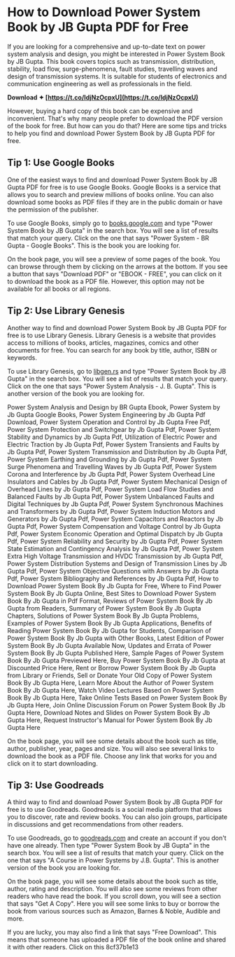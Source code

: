# How to Download Power System Book by JB Gupta PDF for Free
  
If you are looking for a comprehensive and up-to-date text on power system analysis and design, you might be interested in Power System Book by JB Gupta. This book covers topics such as transmission, distribution, stability, load flow, surge-phenomena, fault studies, travelling waves and design of transmission systems. It is suitable for students of electronics and communication engineering as well as professionals in the field.
 
**Download ✦ [https://t.co/IdjNzOcpxU](https://t.co/IdjNzOcpxU)**


  
However, buying a hard copy of this book can be expensive and inconvenient. That's why many people prefer to download the PDF version of the book for free. But how can you do that? Here are some tips and tricks to help you find and download Power System Book by JB Gupta PDF for free.
  
## Tip 1: Use Google Books
  
One of the easiest ways to find and download Power System Book by JB Gupta PDF for free is to use Google Books. Google Books is a service that allows you to search and preview millions of books online. You can also download some books as PDF files if they are in the public domain or have the permission of the publisher.
  
To use Google Books, simply go to [books.google.com](https://books.google.com) and type "Power System Book by JB Gupta" in the search box. You will see a list of results that match your query. Click on the one that says "Power System - BR Gupta - Google Books". This is the book you are looking for.
  
On the book page, you will see a preview of some pages of the book. You can browse through them by clicking on the arrows at the bottom. If you see a button that says "Download PDF" or "EBOOK - FREE", you can click on it to download the book as a PDF file. However, this option may not be available for all books or all regions.
  
## Tip 2: Use Library Genesis
  
Another way to find and download Power System Book by JB Gupta PDF for free is to use Library Genesis. Library Genesis is a website that provides access to millions of books, articles, magazines, comics and other documents for free. You can search for any book by title, author, ISBN or keywords.
  
To use Library Genesis, go to [libgen.rs](http://libgen.rs) and type "Power System Book by JB Gupta" in the search box. You will see a list of results that match your query. Click on the one that says "Power System Analysis - J. B. Gupta". This is another version of the book you are looking for.
 
Power System Analysis and Design by BR Gupta Ebook,  Power System by Jb Gupta Google Books,  Power System Engineering by Jb Gupta Pdf Download,  Power System Operation and Control by Jb Gupta Free Pdf,  Power System Protection and Switchgear by Jb Gupta Pdf,  Power System Stability and Dynamics by Jb Gupta Pdf,  Utilization of Electric Power and Electric Traction by Jb Gupta Pdf,  Power System Transients and Faults by Jb Gupta Pdf,  Power System Transmission and Distribution by Jb Gupta Pdf,  Power System Earthing and Grounding by Jb Gupta Pdf,  Power System Surge Phenomena and Travelling Waves by Jb Gupta Pdf,  Power System Corona and Interference by Jb Gupta Pdf,  Power System Overhead Line Insulators and Cables by Jb Gupta Pdf,  Power System Mechanical Design of Overhead Lines by Jb Gupta Pdf,  Power System Load Flow Studies and Balanced Faults by Jb Gupta Pdf,  Power System Unbalanced Faults and Digital Techniques by Jb Gupta Pdf,  Power System Synchronous Machines and Transformers by Jb Gupta Pdf,  Power System Induction Motors and Generators by Jb Gupta Pdf,  Power System Capacitors and Reactors by Jb Gupta Pdf,  Power System Compensation and Voltage Control by Jb Gupta Pdf,  Power System Economic Operation and Optimal Dispatch by Jb Gupta Pdf,  Power System Reliability and Security by Jb Gupta Pdf,  Power System State Estimation and Contingency Analysis by Jb Gupta Pdf,  Power System Extra High Voltage Transmission and HVDC Transmission by Jb Gupta Pdf,  Power System Distribution Systems and Design of Transmission Lines by Jb Gupta Pdf,  Power System Objective Questions with Answers by Jb Gupta Pdf,  Power System Bibliography and References by Jb Gupta Pdf,  How to Download Power System Book By Jb Gupta for Free,  Where to Find Power System Book By Jb Gupta Online,  Best Sites to Download Power System Book By Jb Gupta in Pdf Format,  Reviews of Power System Book By Jb Gupta from Readers,  Summary of Power System Book By Jb Gupta Chapters,  Solutions of Power System Book By Jb Gupta Problems,  Examples of Power System Book By Jb Gupta Applications,  Benefits of Reading Power System Book By Jb Gupta for Students,  Comparison of Power System Book By Jb Gupta with Other Books,  Latest Edition of Power System Book By Jb Gupta Available Now,  Updates and Errata of Power System Book By Jb Gupta Published Here,  Sample Pages of Power System Book By Jb Gupta Previewed Here,  Buy Power System Book By Jb Gupta at Discounted Price Here,  Rent or Borrow Power System Book By Jb Gupta from Library or Friends,  Sell or Donate Your Old Copy of Power System Book By Jb Gupta Here,  Learn More About the Author of Power System Book By Jb Gupta Here,  Watch Video Lectures Based on Power System Book By Jb Gupta Here,  Take Online Tests Based on Power System Book By Jb Gupta Here,  Join Online Discussion Forum on Power System Book By Jb Gupta Here,  Download Notes and Slides on Power System Book By Jb Gupta Here,  Request Instructor's Manual for Power System Book By Jb Gupta Here
  
On the book page, you will see some details about the book such as title, author, publisher, year, pages and size. You will also see several links to download the book as a PDF file. Choose any link that works for you and click on it to start downloading.
  
## Tip 3: Use Goodreads
  
A third way to find and download Power System Book by JB Gupta PDF for free is to use Goodreads. Goodreads is a social media platform that allows you to discover, rate and review books. You can also join groups, participate in discussions and get recommendations from other readers.
  
To use Goodreads, go to [goodreads.com](https://www.goodreads.com) and create an account if you don't have one already. Then type "Power System Book by JB Gupta" in the search box. You will see a list of results that match your query. Click on the one that says "A Course in Power Systems by J.B. Gupta". This is another version of the book you are looking for.
  
On the book page, you will see some details about the book such as title, author, rating and description. You will also see some reviews from other readers who have read the book. If you scroll down, you will see a section that says "Get A Copy". Here you will see some links to buy or borrow the book from various sources such as Amazon, Barnes & Noble, Audible and more.
  
If you are lucky, you may also find a link that says "Free Download". This means that someone has uploaded a PDF file of the book online and shared it with other readers. Click on this
 8cf37b1e13
 
